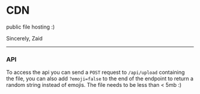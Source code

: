 # CDN

public file hosting :)

Sincerely, Zaid

---
### API

To access the api you can send a `POST` request to `/api/upload` containing the file, you can also add `?emoji=false` to the end of the endpoint to return a random string instead of emojis. The file needs to be less than < 5mb :)